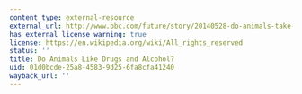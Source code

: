 ```yaml
---
content_type: external-resource
external_url: http://www.bbc.com/future/story/20140528-do-animals-take-drugs
has_external_license_warning: true
license: https://en.wikipedia.org/wiki/All_rights_reserved
status: ''
title: Do Animals Like Drugs and Alcohol?
uid: 01d0bcde-25a8-4583-9d25-6fa8cfa41240
wayback_url: ''
---
```

